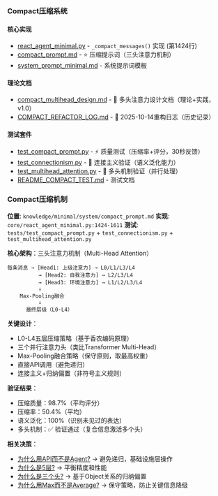 
### Compact压缩系统

#### 核心实现
- [react_agent_minimal.py](core/react_agent_minimal.py) - `_compact_messages()` 实现 (第1424行)
- [compact_prompt.md](knowledge/minimal/system/compact_prompt.md) - ⭐ 压缩提示词（三头注意力机制）
- [system_prompt_minimal.md](knowledge/minimal/system/system_prompt_minimal.md) - 系统提示词模板

#### 理论文档
- [compact_multihead_design.md](knowledge/compact_multihead_design.md) - 🧠 多头注意力设计文档（理论+实践，v1.0）
- [COMPACT_REFACTOR_LOG.md](knowledge/COMPACT_REFACTOR_LOG.md) - 📝 2025-10-14重构日志（历史记录）

#### 测试套件
- [test_compact_prompt.py](tests/test_compact_prompt.py) - ⚡ 质量测试（压缩率+评分，30秒反馈）
- [test_connectionism.py](tests/test_connectionism.py) - 🔬 连接主义验证（语义泛化能力）
- [test_multihead_attention.py](tests/test_multihead_attention.py) - 🎯 多头机制验证（并行处理）
- [README_COMPACT_TEST.md](tests/README_COMPACT_TEST.md) - 测试文档

### Compact压缩机制
**位置**: `knowledge/minimal/system/compact_prompt.md`
**实现**: `core/react_agent_minimal.py:1424-1611`
**测试**: `tests/test_compact_prompt.py` + `test_connectionism.py` + `test_multihead_attention.py`

**核心架构**：三头注意力机制（Multi-Head Attention）
```
每条消息 → [Head1: 上级注意力] → L0/L1/L3/L4
          → [Head2: 自我注意力] → L2/L3/L4
          → [Head3: 环境注意力] → L1/L2/L3/L4
          ↓
    Max-Pooling融合
          ↓
      最终层级（L0-L4）
```

**关键设计**：
- L0-L4五层压缩策略（基于香农编码原理）
- 三个并行注意力头（类比Transformer Multi-Head）
- Max-Pooling融合策略（保守原则，取最高权重）
- 直接API调用（避免递归）
- 连接主义+归纳偏置（非符号主义规则）

**验证结果**：
- 压缩质量：98.7%（平均评分）
- 压缩率：50.4%（平均）
- 语义泛化：100%（识别未见过的表达）
- 多头机制：✅ 验证通过（复合信息激活多个头）

**相关决策**：
- [为什么用API而不是Agent?](#为什么compact用api而不是agent) → 避免递归，基础设施层操作
- [为什么是5层?](#为什么是l0-l4五层) → 平衡精度和性能
- [为什么是三个头?](#为什么是三个注意力头) → 基于Object关系的归纳偏置
- [为什么用Max而不是Average?](#为什么用max-pooling) → 保守策略，防止关键信息降级



